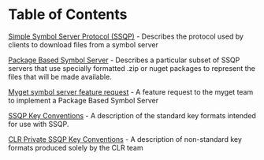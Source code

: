 # Table of Contents #

[Simple Symbol Server Protocol (SSQP)](Simple_Symbol_Query_Protocol.md) - Describes the protocol used by clients to download files from a symbol server

[Package Based Symbol Server](Package_Based_Symbol_Server.md) - Describes a particular subset of SSQP servers that use specially formatted .zip or nuget packages to represent the files that will be made available.

[Myget symbol server feature request](Myget_symbol_server_extensions.md) - A feature request to the myget team to implement a Package Based Symbol Server

[SSQP Key Conventions](SSQP_Key_Conventions.md) - A description of the standard key formats intended for use with SSQP.

[CLR Private SSQP Key Conventions](SSQP_CLR_Private_Key_Conventions.md) - A description of non-standard key formats produced solely by the CLR team